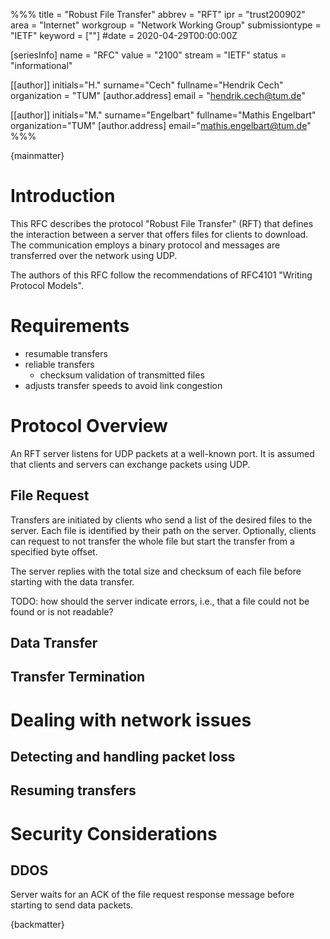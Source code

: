%%%
title = "Robust File Transfer"
abbrev = "RFT"
ipr = "trust200902"
area = "Internet"
workgroup = "Network Working Group"
submissiontype = "IETF"
keyword = [""]
#date = 2020-04-29T00:00:00Z

[seriesInfo]
name = "RFC"
value = "2100"
stream = "IETF"
status = "informational"

[[author]]
initials="H."
surname="Cech"
fullname="Hendrik Cech"
organization = "TUM"
  [author.address]
  email = "hendrik.cech@tum.de"

[[author]]
initials="M."
surname="Engelbart"
fullname="Mathis Engelbart"
organization="TUM"
  [author.address]
  email="mathis.engelbart@tum.de"
%%%

{mainmatter}

# Introduction

This RFC describes the protocol "Robust File Transfer" (RFT) that defines the interaction between a server that offers files for clients to download. The communication employs a binary protocol and messages are transferred over the network using UDP.

The authors of this RFC follow the recommendations of RFC4101 "Writing Protocol Models".

# Requirements
- resumable transfers
- reliable transfers
    - checksum validation of transmitted files
- adjusts transfer speeds to avoid link congestion

# Protocol Overview
An RFT server listens for UDP packets at a well-known port. It is assumed that clients and servers can exchange packets using UDP.

## File Request
Transfers are initiated by clients who send a list of the desired files to the server. Each file is identified by their path on the server. Optionally, clients can request to not transfer the whole file but start the transfer from a specified byte offset.

The server replies with the total size and checksum of each file before starting with the data transfer.

TODO: how should the server indicate errors, i.e., that a file could not be found or is not readable?

## Data Transfer

## Transfer Termination


# Dealing with network issues
## Detecting and handling packet loss
## Resuming transfers


<!-- # Credits -->


# Security Considerations
## DDOS
Server waits for an ACK of the file request response message before starting to send data packets.

{backmatter}

<reference anchor='libes' target=''>
 <front>
 <title>Choosing a Name for Your Computer</title>
  <author initials='D.' surname='Libes' fullname='D. Libes'></author>
  <date year='1989' month='November'/>
 </front>
 <seriesInfo name="Communications of the ACM" value='Vol. 32, No. 11, Pg. 1289' />
 </reference>

<reference anchor='lottor' target='namedroppers@internic.net'>
 <front>
 <title>Domain Name Survey</title>
  <author initials='M.' surname='Lottor' fullname='M. Lottor'></author>
  <date year='1997' month='January'/>
 </front>
 </reference>

<reference anchor='wong' target='http://www.seas.upenn.edu/~mengwong/coolhosts.html'>
 <front>
 <title>Cool Hostnames</title>
  <author initials='M.' surname='Wong' fullname='M. Wong'></author>
  <date/>
 </front>
 </reference>

<reference anchor='ts' target=''>
 <front>
 <title>Old Possum's Book of Practical Cats</title>
  <author initials='TS' surname='Stearns' fullname='TS. Stearns'></author>
  <date/>
 </front>
 </reference>
